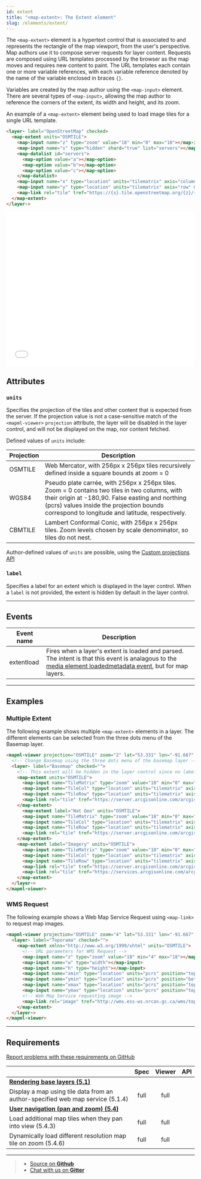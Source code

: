 ```yaml
---
id: extent
title: "<map-extent>: The Extent element"
slug: /elements/extent/
---
```


The `<map-extent>` element is a hypertext control that is associated to and represents the 
rectangle of the map viewport, from the user's perspective.  Map authors use it 
to compose server requests for layer content. Requests are composed using 
URL templates processed by the browser as the map moves and requires new content
to paint.  The URL templates each contain one or more variable references, with each
variable reference denoted by the name of the variable enclosed in braces `{}`.

Variables are created by the map author using the `<map-input>` element.  There are
several types of `<map-input>`, allowing the map author to reference the corners
of the extent, its width and height, and its zoom.

An example of a `<map-extent>` element being used to load image tiles for a single
URL template.

```html
<layer- label="OpenStreetMap" checked>
  <map-extent units="OSMTILE">
    <map-input name="z" type="zoom" value="18" min="0" max="18"></map-input>
    <map-input name="s" type="hidden" shard="true" list="servers"></map-input>
    <map-datalist id="servers">
      <map-option value="a"></map-option>
      <map-option value="b"></map-option>
      <map-option value="c"></map-option>
    </map-datalist>
    <map-input name="x" type="location" units="tilematrix" axis="column" min="0" max="262144"></map-input>
    <map-input name="y" type="location" units="tilematrix" axis="row" min="0" max="262144"></map-input>
    <map-link rel="tile" tref="https://{s}.tile.openstreetmap.org/{z}/{x}/{y}.png"></map-link>
  </map-extent>
</layer->
```

<iframe src="../../../demo/extent-demo/" title="MapML Demo" height="410" width="100%" scrolling="no" frameBorder="0"></iframe>

## Attributes

### `units`

Specifies the projection of the tiles and other content that is expected from the
server.  If the projection value is not a case-sensitive match of the `<mapml-viewer>` 
`projection` attribute, the layer will be disabled in the layer control, and will
not be displayed on the map, nor content fetched.

Defined values of `units` include:

| Projection     	| Description                                          	|
|--------------	|--------------------------------------------------------	|
| OSMTILE       | Web Mercator, with 256px x 256px tiles recursively defined inside a square bounds at zoom = 0|
| WGS84         | Pseudo plate carrée, with 256px x 256px tiles. Zoom = 0 contains two tiles in two columns, with their origin at -180,90. False easting and northing (pcrs) values inside the projection bounds correspond to longitude and latitude, respectively. |
| CBMTILE       | Lambert Conformal Conic, with 256px x 256px tiles.  Zoom levels chosen by scale denominator, so tiles do not nest.|

Author-defined values of `units` are possible, using the [Custom projections API](../../api/custom-projections/)

### `label`

Specifies a label for an extent which is displayed in the layer control. When a `label` is not provided, the extent is hidden by default in the layer control.

---

## Events

| Event name    | Description                                             |
|--------------	|--------------------------------------------------------	|
| extentload    | Fires when a layer's extent is loaded and parsed. The intent is that this event is analagous to the [media element loadedmetadata event](https://developer.mozilla.org/en-US/docs/Web/API/HTMLMediaElement/loadedmetadata_event), but for map layers.              |

---

## Examples

### Multiple Extent

The following example shows multiple `<map-extent>` elements in a layer. The different elements can be selected from the three dots menu of the Basemap layer.

```html
<mapml-viewer projection="OSMTILE" zoom="2" lat="53.331" lon="-91.667" controls>
  <!-- Change Basemap using the three dots menu of the basemap layer -->
  <layer- label="Basemap" checked="">
    <!-- This extent will be hidden in the layer control since no label is provided -->
    <map-extent units="OSMTILE">
      <map-input name="TileMatrix" type="zoom" value="18" min="0" max="18"></map-input>
      <map-input name="TileCol" type="location" units="tilematrix" axis="column" min="0" max="262144"></map-input>
      <map-input name="TileRow" type="location" units="tilematrix" axis="row" min="0" max="262144"></map-input>
      <map-link rel="tile" tref="https://server.arcgisonline.com/arcgis/rest/services/World_Imagery/MapServer/WMTS/tile/1.0.0/World_Imagery/default/default028mm/{TileMatrix}/{TileRow}/{TileCol}.jpg"></map-link>
    </map-extent>
      <map-extent label="Nat Geo" units="OSMTILE">
      <map-input name="TileMatrix" type="zoom" value="18" min="0" max="18"></map-input>
      <map-input name="TileCol" type="location" units="tilematrix" axis="column" min="0" max="262144"></map-input>
      <map-input name="TileRow" type="location" units="tilematrix" axis="row" min="0" max="262144"></map-input>
      <map-link rel="tile" tref="https://server.arcgisonline.com/arcgis/rest/services/NatGeo_World_Map/MapServer/WMTS/tile/1.0.0/NatGeo_World_Map/default/default028mm/{TileMatrix}/{TileRow}/{TileCol}.jpg"></map-link>
    </map-extent>
    <map-extent label="Imagery" units="OSMTILE">
      <map-input name="TileMatrix" type="zoom" value="18" min="0" max="18"></map-input>
      <map-input name="TileCol" type="location" units="tilematrix" axis="column" min="0" max="262144"></map-input>
      <map-input name="TileRow" type="location" units="tilematrix" axis="row" min="0" max="262144"></map-input>
      <map-link rel="tile" tref="https://server.arcgisonline.com/arcgis/rest/services/World_Imagery/MapServer/WMTS/tile/1.0.0/World_Imagery/default/default028mm/{TileMatrix}/{TileRow}/{TileCol}.jpg"></map-link>
      <map-link rel="tile" tref="https://services.arcgisonline.com/arcgis/rest/services/Reference/World_Boundaries_and_Places/MapServer/WMTS/tile/1.0.0/Reference_World_Boundaries_and_Places/default/default028mm/{TileMatrix}/{TileRow}/{TileCol}.png"></map-link>
    </map-extent>
  </layer->
</mapml-viewer>
```

### WMS Request

The following example shows a Web Map Service Request using `<map-link>` to request map images.

```html
<mapml-viewer projection="OSMTILE" zoom="4" lat="53.331" lon="-91.667" controls>
  <layer- label="Toporama" checked="">
    <map-extent xmlns="http://www.w3.org/1999/xhtml" units="OSMTILE">
      <!-- URL parameters for WMS Request -->
      <map-input name="z" type="zoom" value="18" min="4" max="18"></map-input>
      <map-input name="w" type="width"></map-input>
      <map-input name="h" type="height"></map-input>
      <map-input name="xmin" type="location" units="pcrs" position="top-left" axis="easting" min="-2.003750834E7" max="2.003750834E7"></map-input>
      <map-input name="ymin" type="location" units="pcrs" position="bottom-left" axis="northing" min="-2.003750834E7" max="2.003750834E7"></map-input>
      <map-input name="xmax" type="location" units="pcrs" position="top-right" axis="easting" min="-2.003750834E7" max="2.003750834E7"></map-input>
      <map-input name="ymax" type="location" units="pcrs" position="top-left" axis="northing" min="-2.003750834E7" max="2.003750834E7"></map-input>
      <!-- Web Map Service requesting image -->
      <map-link rel="image" tref="http://wms.ess-ws.nrcan.gc.ca/wms/toporama_en?SERVICE=WMS&amp;REQUEST=GetMap&amp;FORMAT=image/jpeg&amp;TRANSPARENT=FALSE&amp;STYLES=&amp;VERSION=1.3.0&amp;LAYERS=WMS-Toporama&amp;WIDTH={w}&amp;HEIGHT={h}&amp;CRS=EPSG:3857&amp;BBOX={xmin},{ymin},{xmax},{ymax}&amp;m4h=t"></map-link>
    </map-extent>
  </layer->
</mapml-viewer>
```

---

## Requirements

[Report problems with these requirements on GitHub](https://github.com/Maps4HTML/HTML-Map-Element-UseCases-Requirements/issues/new?title=-SUMMARIZE+THE+PROBLEM-&body=-DESCRIBE+THE+PROBLEM-)

|  | Spec | Viewer | API |
|:---------------------------------------------------------------------------------|:------: |:-----: |:---: |
| [**Rendering base layers (5.1)**](https://maps4html.org/HTML-Map-Element-UseCases-Requirements/#map-viewers-capabilities-rendering) |  |  |  |
| <div class="requirement">Display a map using tile data from an author-specified web map service (5.1.4)</div> | full | full |  |
| [**User navigation (pan and zoom) (5.4)**](https://maps4html.org/HTML-Map-Element-UseCases-Requirements/#map-viewers-capabilities-user-navigation) |  |  |  |
| <div class="undecided">Load additional map tiles when they pan into view (5.4.3)</div> | full | full |  |
| Dynamically load different resolution map tile on zoom (5.4.6) | full | full |  |

---

> - [Source on **Github**](https://github.com/Maps4HTML/Web-Map-Custom-Element)
> - [Chat with us on **Gitter**](https://gitter.im/Maps4HTML/chat)
